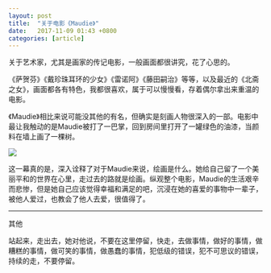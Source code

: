 ```yaml
---
layout: post
title:  "关于电影《Maudie》"
date:   2017-11-09 01:43 +0800
categories: [article]
---
```


关于艺术家，尤其是画家的传记电影，一般画面都很讲究，花了心思的。

《萨贺芬》《戴珍珠耳环的少女》《雷诺阿》《藤田嗣治》等等，以及最近的《北斋之女》，画面都各有特色，我都很喜欢，属于可以慢慢看，存着偶尔拿出来重温的电影。

《Maudie》相比来说可能没其他的有名，但确实是刻画人物很深入的一部。电影中最让我触动的是Maudie被打了一巴掌，回到房间里打开了一罐绿色的油漆，当颜料在墙上画了一棵树。

![](https://wx4.sinaimg.cn/mw690/698f3196gy1flb7qhwuhzj21gy0s2kjm.jpg)

这一幕真的是，深入诠释了对于Maudie来说，绘画是什么。她给自己留了一个美丽平和的世界在心里，走过去的路就是绘画。纵观整个电影，Maudie的生活艰辛而悲惨，但是她自己应该觉得幸福和满足的吧，沉浸在她的喜爱的事物中一辈子，被他人爱过，也教会了他人去爱，很值得了。

---

其他

站起来，走出去，她对他说，不要在这里停留，快走，去做事情，做好的事情，做糟糕的事情，做可笑的事情，做愚蠢的事情，犯低级的错误，犯不可思议的错误，持续的走，不要停留。
